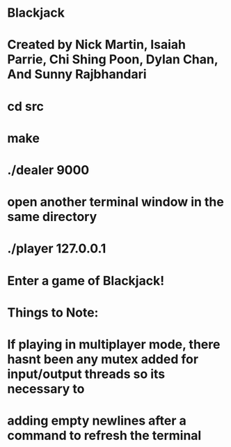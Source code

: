 # Blackjack
# Created by Nick Martin, Isaiah Parrie, Chi Shing Poon, Dylan Chan, And Sunny Rajbhandari
# cd src 
# make   
# ./dealer 9000
# open another terminal window in the same directory
# ./player 127.0.0.1

# Enter a game of Blackjack! 


# Things to Note:
# If playing in multiplayer mode, there hasnt been any mutex added for input/output threads so its necessary to 
# adding empty newlines after a command to refresh the terminal
